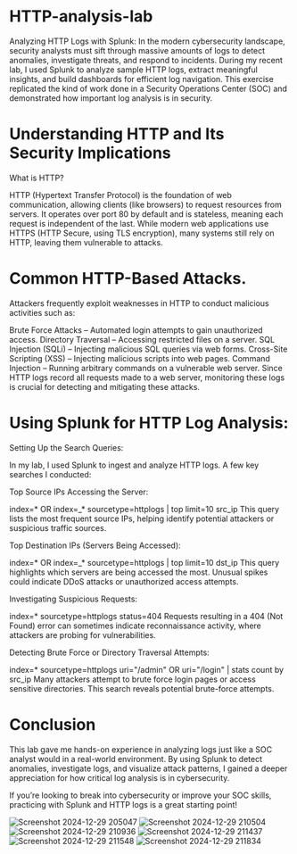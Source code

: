 
# HTTP-analysis-lab

Analyzing HTTP Logs with Splunk:
In the modern cybersecurity landscape, security analysts must sift through massive amounts of logs to detect anomalies, investigate threats, and respond to incidents. During my recent lab, I used Splunk to analyze sample HTTP logs, extract meaningful insights, and build dashboards for efficient log navigation. This exercise replicated the kind of work done in a Security Operations Center (SOC) and demonstrated how important log analysis is in security.

# Understanding HTTP and Its Security Implications

 What is HTTP?
 
HTTP (Hypertext Transfer Protocol) is the foundation of web communication, allowing clients (like browsers) to request resources from servers. It operates over port 80 by default and is stateless, meaning each request is independent of the last. While modern web applications use HTTPS (HTTP Secure, using TLS encryption), many systems still rely on HTTP, leaving them vulnerable to attacks.

# Common HTTP-Based Attacks.

 Attackers frequently exploit weaknesses in HTTP to conduct malicious activities such as:

Brute Force Attacks – Automated login attempts to gain unauthorized access.
Directory Traversal – Accessing restricted files on a server.
SQL Injection (SQLi) – Injecting malicious SQL queries via web forms.
Cross-Site Scripting (XSS) – Injecting malicious scripts into web pages.
Command Injection – Running arbitrary commands on a vulnerable web server.
Since HTTP logs record all requests made to a web server, monitoring these logs is crucial for detecting and mitigating these attacks.

# Using Splunk for HTTP Log Analysis:

Setting Up the Search Queries:

In my lab, I used Splunk to ingest and analyze HTTP logs. A few key searches I conducted:

Top Source IPs Accessing the Server:

index=* OR index=_* sourcetype=httplogs | top limit=10 src_ip
This query lists the most frequent source IPs, helping identify potential attackers or suspicious traffic sources.

Top Destination IPs (Servers Being Accessed):

index=* OR index=_* sourcetype=httplogs | top limit=10 dst_ip
This query highlights which servers are being accessed the most. Unusual spikes could indicate DDoS attacks or unauthorized access attempts.

Investigating Suspicious Requests:

index=* sourcetype=httplogs status=404
Requests resulting in a 404 (Not Found) error can sometimes indicate reconnaissance activity, where attackers are probing for vulnerabilities.

Detecting Brute Force or Directory Traversal Attempts:

index=* sourcetype=httplogs uri="/admin" OR uri="/login" | stats count by src_ip
Many attackers attempt to brute force login pages or access sensitive directories. This search reveals potential brute-force attempts.



# Conclusion

This lab gave me hands-on experience in analyzing logs just like a SOC analyst would in a real-world environment. By using Splunk to detect anomalies, investigate logs, and visualize attack patterns, I gained a deeper appreciation for how critical log analysis is in cybersecurity.

If you’re looking to break into cybersecurity or improve your SOC skills, practicing with Splunk and HTTP logs is a great starting point!



![Screenshot 2024-12-29 205047](https://github.com/user-attachments/assets/dab4ef12-a051-48d8-8d6c-0b884a3ca4a3)
![Screenshot 2024-12-29 210504](https://github.com/user-attachments/assets/0c995bfc-6ac3-41a3-897e-bc114b97ae51)
![Screenshot 2024-12-29 210936](https://github.com/user-attachments/assets/df56b534-fbb4-45d9-a9e5-2c4ebc567c31)
![Screenshot 2024-12-29 211437](https://github.com/user-attachments/assets/3fe245b5-1d7c-443c-a4b0-92f283f29394)
![Screenshot 2024-12-29 211548](https://github.com/user-attachments/assets/26a6ccfb-6b25-484f-8a72-d4039431d226)
![Screenshot 2024-12-29 211834](https://github.com/user-attachments/assets/0cb51183-dfdc-469e-a070-689e8c1684a5)
